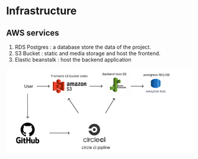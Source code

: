 # Infrastructure

## AWS services

1. RDS Postgres : a database store the data of the project.
2. S3 Bucket : static and media storage and host the frontend.
3. Elastic beanstalk : host the backend application

![AWS services Digram](./images/digram.png)
